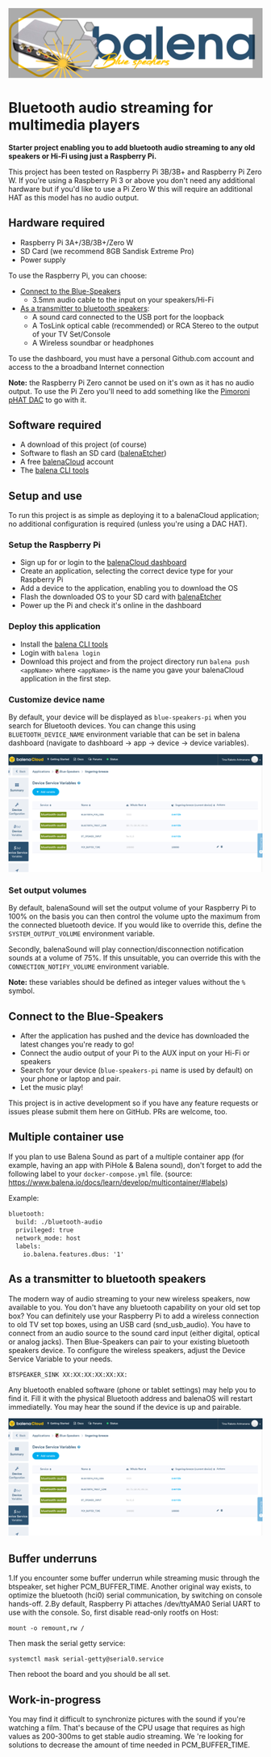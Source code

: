 ![](https://raw.githubusercontent.com/b23prodtm/balena-sound/development/images/balenaSound-logo.png)

# Bluetooth audio streaming for multimedia players

**Starter project enabling you to add bluetooth audio streaming to any old speakers or Hi-Fi using just a Raspberry Pi.**

This project has been tested on Raspberry Pi 3B/3B+ and Raspberry Pi Zero W. If you're using a Raspberry Pi 3 or above you don't need any additional hardware but if you'd like to use a Pi Zero W this will require an additional HAT as this model has no audio output.

## Hardware required

* Raspberry Pi 3A+/3B/3B+/Zero W
* SD Card (we recommend 8GB Sandisk Extreme Pro)
* Power supply

To use the Raspberry Pi, you can choose:
<!-- toc -->
- [Connect to the Blue-Speakers](#Connect-to-the-Blue-Speakers)
  + 3.5mm audio cable to the input on your speakers/Hi-Fi
- [As a transmitter to bluetooth speakers](#As-a-transmitter-to-bluetooth-speakers):
  + A sound card connected to the USB port for the loopback
  + A TosLink optical cable (recommended) or RCA Stereo to the output of your TV Set/Console
  + A Wireless soundbar or headphones
<!-- tocstop -->
To use the dashboard, you must have a personal Github.com account and access to the a broadband Internet connection

**Note:** the Raspberry Pi Zero cannot be used on it's own as it has no audio output. To use the Pi Zero you'll need to add something like the [Pimoroni pHAT DAC](https://shop.pimoroni.com/products/phat-dac) to go with it.
## Software required

* A download of this project (of course)
* Software to flash an SD card ([balenaEtcher](https://balena.io/etcher))
* A free [balenaCloud](https://balena.io/cloud) account
* The [balena CLI tools](https://github.com/balena-io/balena-cli/blob/master/INSTALL.md)

## Setup and use

To run this project is as simple as deploying it to a balenaCloud application; no additional configuration is required (unless you're using a DAC HAT).

### Setup the Raspberry Pi

* Sign up for or login to the [balenaCloud dashboard](https://dashboard.balena-cloud.com)
* Create an application, selecting the correct device type for your Raspberry Pi
* Add a device to the application, enabling you to download the OS
* Flash the downloaded OS to your SD card with [balenaEtcher](https://balena.io/etcher)
* Power up the Pi and check it's online in the dashboard

### Deploy this application

* Install the [balena CLI tools](https://github.com/balena-io/balena-cli/blob/master/INSTALL.md)
* Login with `balena login`
* Download this project and from the project directory run `balena push <appName>` where `<appName>` is the name you gave your balenaCloud application in the first step.

### Customize device name

By default, your device will be displayed as `blue-speakers-pi` when you search for Bluetooth devices.
You can change this using `BLUETOOTH_DEVICE_NAME` environment variable that can be set in balena dashboard
(navigate to dashboard -> app -> device -> device variables).

![Setting the device name](images/device-name-config.png)

### Set output volumes

By default, balenaSound will set the output volume of your Raspberry Pi to 100% on the basis you can then control the volume upto the maximum from the connected bluetooth device. If you would like to override this, define the `SYSTEM_OUTPUT_VOLUME` environment variable.

Secondly, balenaSound will play connection/disconnection notification sounds at a volume of 75%. If this unsuitable, you can override this with the `CONNECTION_NOTIFY_VOLUME` environment variable.

**Note:** these variables should be defined as integer values without the `%` symbol.

## Connect to the Blue-Speakers

* After the application has pushed and the device has downloaded the latest changes you're ready to go!
* Connect the audio output of your Pi to the AUX input on your Hi-Fi or speakers
* Search for your device (`blue-speakers-pi` name is used by default) on your phone or laptop and pair.
* Let the music play!

This project is in active development so if you have any feature requests or issues please submit them here on GitHub. PRs are welcome, too.

## Multiple container use
If you plan to use Balena Sound as part of a multiple container app (for example, having an app with PiHole & Balena sound), don't forget to add the following label to your `docker-compose.yml` file. (source: https://www.balena.io/docs/learn/develop/multicontainer/#labels)

Example:
```
bluetooth:
  build: ./bluetooth-audio
  privileged: true
  network_mode: host
  labels:
    io.balena.features.dbus: '1'
```
## As a transmitter to bluetooth speakers
The modern way of audio streaming to your new wireless speakers, now available to you. You don't have any bluetooth capability on your old set top box?
You can definitely use your Raspberry Pi to add a wireless connection to old TV set top boxes, using an USB card (snd_usb_audio). You have to connect from an audio source to the sound card input (either digital, optical or analog jacks). Then Blue-Speakers can pair to your existing bluetooth speakers device. To configure the wireless speakers, adjust the Device Service Variable to your needs.

    BTSPEAKER_SINK XX:XX:XX:XX:XX:XX:

Any bluetooth enabled software (phone or tablet settings) may help you to find it. Fill it with the physical Bluetooth address and balenaOS will restart immediatelly. You may hear the sound if the device is up and pairable.

![Setting the device speaker address](https://raw.githubusercontent.com/b23prodtm/balena-sound/development/images/device-name-config.png)

## Buffer underruns
  1.If you encounter some buffer underrun while streaming music through the btspeaker, set higher PCM_BUFFER_TIME.
Another original way exists, to optimize the bluetooth (hci0) serial communication, by switching on console hands-off.
  2.By default, Raspberry Pi attaches /dev/ttyAMA0 Serial UART to use with the console.
So, first disable read-only rootfs on Host:

    mount -o remount,rw /

Then mask the serial getty service:

    systemctl mask serial-getty@serial0.service

Then reboot the board and you should be all set.

## Work-in-progress
You may find it difficult to synchronize pictures with the sound if you're watching a film. That's because of the CPU usage that requires as high values as 200-300ms to get stable audio streaming. We 're looking for solutions to decrease the amount of time needed in PCM_BUFFER_TIME.
